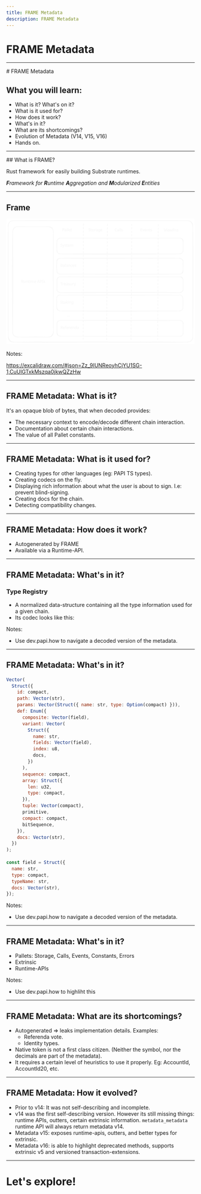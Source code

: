 ```yaml
---
title: FRAME Metadata
description: FRAME Metadata
---
```


# FRAME Metadata

---

# FRAME Metadata

## What you will learn:

- What is it? What's on it?<!-- .element: class="fragment" -->
- What is it used for?<!-- .element: class="fragment" -->
- How does it work?<!-- .element: class="fragment" -->
- What's in it?<!-- .element: class="fragment" -->
- What are its shortcomings?<!-- .element: class="fragment" -->
- Evolution of Metadata (V14, V15, V16)<!-- .element: class="fragment" -->
- Hands on.<!-- .element: class="fragment" -->

---

## What is FRAME?

Rust framework for easily building Substrate runtimes.

_**F**ramework for **R**untime **A**ggregation and **M**odularized **E**ntities_

---

## Frame

![Image](./frame.svg)

Notes:

https://excalidraw.com/#json=Zz_9IUNReoyhCjYU1SG-1,CuUlGTxkMszqa0jkwQZzHw

---

## FRAME Metadata: What is it?

It's an opaque blob of bytes, that when decoded provides:

- The necessary context to encode/decode different chain interaction.<!-- .element: class="fragment" -->
- Documentation about certain chain interactions.<!-- .element: class="fragment" -->
- The value of all Pallet constants.<!-- .element: class="fragment" -->

---

## FRAME Metadata: What is it used for?

- Creating types for other languages (eg: PAPI TS types).<!-- .element: class="fragment" -->
- Creating codecs on the fly.<!-- .element: class="fragment" -->
- Displaying rich information about what the user is about to sign. I.e: prevent blind-signing.<!-- .element: class="fragment" -->
- Creating docs for the chain.<!-- .element: class="fragment" -->
- Detecting compatibility changes.<!-- .element: class="fragment" -->

---

## FRAME Metadata: How does it work?

- Autogenerated by FRAME<!-- .element: class="fragment" -->
- Available via a Runtime-API.<!-- .element: class="fragment" -->

---

## FRAME Metadata: What's in it?

### Type Registry

- A normalized data-structure containing all the type information used for a given chain.<!-- .element: class="fragment" -->
- Its codec looks like this:<!-- .element: class="fragment" -->

Notes:

- Use dev.papi.how to navigate a decoded version of the metadata.

---

## FRAME Metadata: What's in it?

```js
Vector(
  Struct({
    id: compact,
    path: Vector(str),
    params: Vector(Struct({ name: str, type: Option(compact) })),
    def: Enum({
      composite: Vector(field),
      variant: Vector(
        Struct({
          name: str,
          fields: Vector(field),
          index: u8,
          docs,
        })
      ),
      sequence: compact,
      array: Struct({
        len: u32,
        type: compact,
      }),
      tuple: Vector(compact),
      primitive,
      compact: compact,
      bitSequence,
    }),
    docs: Vector(str),
  })
);

const field = Struct({
  name: str,
  type: compact,
  typeName: str,
  docs: Vector(str),
});
```

Notes:

- Use dev.papi.how to navigate a decoded version of the metadata.

---

## FRAME Metadata: What's in it?

- Pallets: Storage, Calls, Events, Constants, Errors<!-- .element: class="fragment" -->
- Extrinsic<!-- .element: class="fragment" -->
- Runtime-APIs<!-- .element: class="fragment" -->

Notes:

- Use dev.papi.how to highliht this

---

## FRAME Metadata: What are its shortcomings?

- Autogenerated => leaks implementation details. Examples:<!-- .element: class="fragment" -->
  - Referenda vote.
  - Identity types.
- Native token is not a first class citizen. (Neither the symbol, nor the decimals are part of the metadata).<!-- .element: class="fragment" -->
- It requires a certain level of heuristics to use it properly. Eg: AccountId, AccountId20, etc.<!-- .element: class="fragment" -->

---

## FRAME Metadata: How it evolved?

- Prior to v14: It was not self-describing and incomplete.<!-- .element: class="fragment" -->
- v14 was the first self-describing version. However its still missing things: runtime APIs, outters, certain extrinsic<!-- .element: class="fragment" -->
  information. `metadata_metadata` runtime API will always return metadata v14.
- Metadata v15: exposes runtime-apis, outters, and better types for extrinsic.<!-- .element: class="fragment" -->
- Metadata v16: is able to highlight deprecated methods, supports extrinsic v5 and versioned transaction-extensions.<!-- .element: class="fragment" -->

---

# Let's explore!
